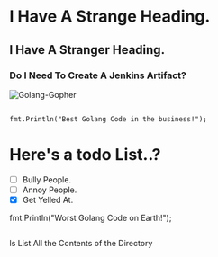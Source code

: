 # I Have A Strange Heading.

## I Have A Stranger Heading.

### Do I Need To Create A Jenkins Artifact?

![Golang-Gopher](https://ih1.redbubble.net/image.831684040.2455/st,small,507x507-pad,600x600,f8f8f8.u5.jpg)

``` Golang

fmt.Println("Best Golang Code in the business!");
```
# Here's a todo List..?

- [ ] Bully People.
- [ ] Annoy People.
- [X] Get Yelled At. 

fmt.Println("Worst Golang Code on Earth!");
```

```
ls
List All the Contents of the Directory
```

